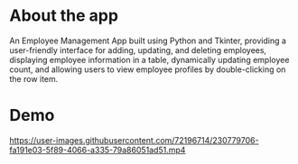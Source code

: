 # About the app

An Employee Management App built using Python and Tkinter, providing a user-friendly interface for adding, updating, and deleting employees, displaying employee information in a table, dynamically updating employee count, and allowing users to view employee profiles by double-clicking on the row item.

# Demo
https://user-images.githubusercontent.com/72196714/230779706-fa191e03-5f89-4066-a335-79a86051ad51.mp4



